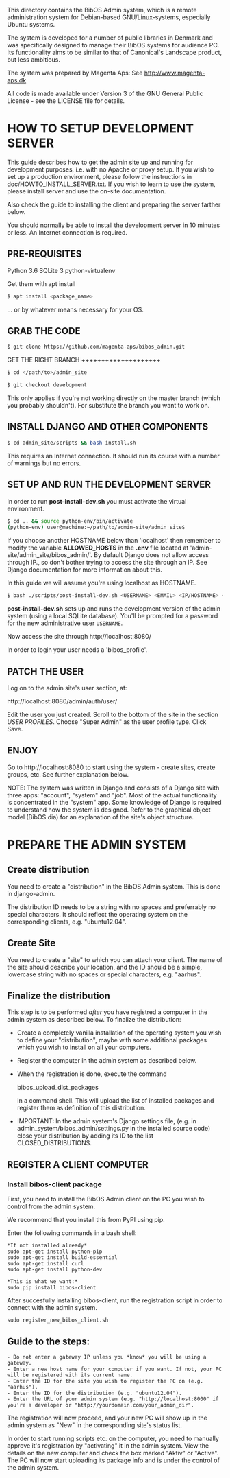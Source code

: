 This directory contains the BibOS Admin system, which is a remote
administration system for Debian-based GNU/Linux-systems, especially
Ubuntu systems.

The system is developed for a number of public libraries in Denmark and
was specifically designed to manage their BibOS systems for audience PC.
Its functionality aims to be similar to that of Canonical's Landscape
product, but less ambitious.

The system was prepared by Magenta Aps: See http://www.magenta-aps.dk

All code is made available under Version 3 of the GNU General Public
License - see the LICENSE file for details.



# HOW TO SETUP DEVELOPMENT SERVER


This guide describes how to get the admin site up and running for
development purposes, i.e. with no Apache or proxy setup. If you wish to
set up a production environment, please follow the instructions in
doc/HOWTO_INSTALL_SERVER.txt. If you wish to learn to use the system,
please install server and use the on-site documentation.

Also check the guide to installing the client and preparing the server farther
below.


You should normally be able to  install the development server in  10
minutes or less. An Internet connection is required.



## PRE-REQUISITES

Python 3.6
SQLite 3
python-virtualenv

Get them with apt install

```sh
$ apt install <package_name>
```

... or by whatever means necessary for your OS.


## GRAB THE CODE

```sh
$ git clone https://github.com/magenta-aps/bibos_admin.git
```

GET THE RIGHT BRANCH
++++++++++++++++++++

```sh
$ cd </path/to>/admin_site
```

```sh
$ git checkout development
```

This only applies if you're not working directly on the master branch
(which you probably shouldn't). For <development> substitute the branch
you want to work on.


## INSTALL DJANGO AND OTHER COMPONENTS


```sh
$ cd admin_site/scripts && bash install.sh
```

This requires an Internet connection. It should run its course with a
number of warnings but no errors.


## SET UP AND RUN THE DEVELOPMENT SERVER

In order to run **post-install-dev.sh** you must activate the virtual environment. 

```sh
$ cd .. && source python-env/bin/activate
(python-env) user@machine:~/path/to/admin-site/admin_site$
```

If you choose another HOSTNAME below than 'localhost' then remember to modify the variable
**ALLOWED_HOSTS** in the **.env** file located at 'admin-site/admin_site/bibos_admin/'.
By default Django does not allow access through IP., so don't bother trying to access 
the site through an IP. See Django documentation for more information about this.

In this guide we will assume you're using localhost as HOSTNAME.

```sh
$ bash ./scripts/post-install-dev.sh <USERNAME> <EMAIL> <IP/HOSTNAME> <PORT>
```

**post-install-dev.sh** sets up and runs the development version of the admin 
system (using a local SQLite database). You'll be prompted for a password for the
new administrative user `USERNAME`.

Now access the site through http://localhost:8080/

In order to login your user needs a 'bibos_profile'.

## PATCH THE USER

Log on to the admin site's user section, at:

http://localhost:8080/admin/auth/user/

Edit the user you just created. Scroll to the bottom of the site in the section 
*USER PROFILES*. Choose "Super Admin" as the user profile type. Click Save.

## ENJOY

Go to http://localhost:8080 to start using the system - create sites,
create groups, etc. See further explanation below.

NOTE: The system was written in Django and consists of a Django site
with three apps: "account", "system" and "job". Most of the actual
functionality is concentrated in the "system"  app. Some knowledge of
Django is required to understand how the system is designed. Refer to
the graphical object model (BibOS.dia) for an explanation of the site's
object structure.



# PREPARE THE ADMIN SYSTEM


## Create distribution

You need to create a "distribution" in the BibOS Admin system.  This is
done in django-admin.  

The distribution ID needs to be a string with no spaces and preferrably
no special characters. It should reflect the operating system on the
corresponding clients, e.g. "ubuntu12.04".


## Create Site

You need to create a "site" to which you can attach your client. The
name of the site should describe your location, and the ID should be a
simple, lowercase string with no spaces or special characters, e.g.
"aarhus".


## Finalize the distribution

This step is to be performed *after* you have registred a computer in the
admin system as described below. To finalize the distribution:

* Create a completely vanilla installation of the operating system you
  wish to define your "distribution", maybe with some additional
  packages which you wish to install on all your computers.

* Register the computer in the admin system as described below.

* When the registration is done, execute the command 

    bibos_upload_dist_packages

  in a command shell. This will upload the list of installed packages
  and register them as definition of this distribution.

* IMPORTANT: In the admin system's Django settings file, (e.g. in
  admin_system/bibos_admin/settings.py in the installed source code)
  close your distribution by adding its ID to the list
  CLOSED_DISTRIBUTIONS. 


## REGISTER A CLIENT COMPUTER

### Install bibos-client package

First, you need to install the BibOS Admin client on the PC you wish to
control from the admin system.

We recommend that you install this from PyPI using pip.

Enter the following commands in a bash shell:

    *If not installed already*
    sudo apt-get install python-pip
    sudo apt-get install build-essential
    sudo apt-get install curl
    sudo apt-get install python-dev

    *This is what we want:*
    sudo pip install bibos-client


After succesfully installing bibos-client, run the registration script
in order to connect with the admin system.

    sudo register_new_bibos_client.sh


## Guide to the steps:

    - Do not enter a gateway IP unless you *know* you will be using a gateway.
    - Enter a new host name for your computer if you want. If not, your PC
    will be registered with its current name.
    - Enter the ID for the site you wish to register the PC on (e.g.
    "aarhus").
    - Enter the ID for the distribution (e.g. "ubuntu12.04").
    - Enter the URL of your admin system (e.g. "http://localhost:8000" if
    you're a developer or "http://yourdomain.com/your_admin_dir".

The registration will now proceed, and your new PC will show up in the
admin system as "New" in the corresponding site's status list.

In order to start running scripts etc. on the computer, you need to
manually approve it's registration by "activating" it in the admin
system. View the details on the new computer and check the box marked
"Aktiv" or "Active". The PC will now start uploading its package info
and is under the control of the admin system.




